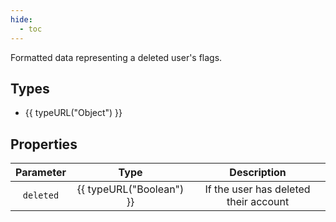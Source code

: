 ```yaml
---
hide:
  - toc
---
```


Formatted data representing a deleted user's flags.

## Types

- {{ typeURL("Object") }}

## Properties

| Parameter     | Type                                  | Description                                                  |
|:-------------:|:-------------------------------------:|:------------------------------------------------------------:|
| `deleted`     | {{ typeURL("Boolean") }}              | If the user has deleted their account                        |